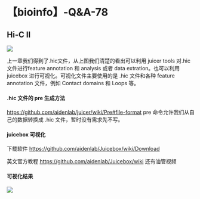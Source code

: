 # 【bioinfo】-Q&A-78

## Hi-C II

![](1.webp)

上一章我们得到了.hic文件，从上图我们清楚的看出可以利用 juicer tools 对.hic 文件进行feature annotation 和 analysis 或者 data extration。也可以利用 juicebox 进行可视化。可视化文件主要使用的是 .hic 文件和各种 feature annotation 文件，例如 Contact domains 和 Loops 等。

#### .hic 文件的 pre 生成方法
https://github.com/aidenlab/juicer/wiki/Pre#file-format
pre 命令允许我们从自己的数据转换成 .hic 文件，暂时没有需求先不写。

#### juicebox 可视化
下载软件
https://github.com/aidenlab/Juicebox/wiki/Download

英文官方教程
https://github.com/aidenlab/Juicebox/wiki
还有油管视频

#### 可视化结果
![](2.webp)

